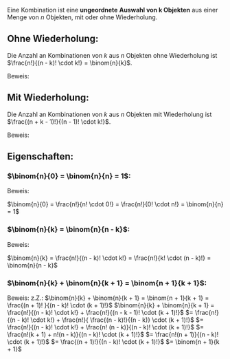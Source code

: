 Eine Kombination ist eine **ungeordnete** **Auswahl von k Objekten** aus einer Menge von $n$ Objekten, mit oder ohne Wiederholung. 

## Ohne Wiederholung:
Die Anzahl an Kombinationen von $k$ aus $n$ Objekten ohne Wiederholung ist 
$\frac{n!}{(n - k)! \cdot k!} = \binom{n}{k}$. 

Beweis:
	
## Mit Wiederholung:
Die Anzahl an Kombinationen von $k$ aus $n$ Objekten mit Wiederholung ist
$\frac{(n + k - 1)!}{(n - 1)! \cdot k!}$.

Beweis:
	

## Eigenschaften:

### $\binom{n}{0} = \binom{n}{n} = 1$:
Beweis:

$\binom{n}{0} = \frac{n!}{n! \cdot 0!} = \frac{n!}{0! \cdot n!} = \binom{n}{n} = 1$
### $\binom{n}{k} = \binom{n}{n - k}$:
Beweis:

$\binom{n}{k} = \frac{n!}{(n - k)! \cdot k!} = \frac{n!}{k! \cdot (n - k)!} = \binom{n}{n - k}$
### $\binom{n}{k} + \binom{n}{k + 1} = \binom{n + 1}{k + 1}$:
Beweis:
z.Z.: $\binom{n}{k} + \binom{n}{k + 1} = \binom{n + 1}{k + 1} = \frac{(n + 1)! }{(n - k)! \cdot (k + 1)!}$
$\binom{n}{k} + \binom{n}{k + 1} = \frac{n!}{(n - k)! \cdot k!} + \frac{n!}{(n - k - 1)! \cdot (k + 1)!}$
$= \frac{n!}{(n - k)! \cdot k!} + \frac{n!}{ \frac{(n - k)!}{(n - k)} \cdot (k + 1)!}$
$= \frac{n!}{(n - k)! \cdot k!} + \frac{n! (n - k)}{(n - k)! \cdot (k + 1)!}$
$= \frac{n!(k + 1) + n!(n - k)}{(n - k)! \cdot (k + 1)!}$
$= \frac{n!(n + 1)}{(n - k)! \cdot (k + 1)!}$
$= \frac{(n + 1)!}{(n - k)! \cdot (k + 1)!}$
$= \binom{n + 1}{k + 1}$ 